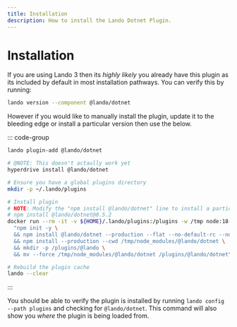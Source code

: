 ```yaml
---
title: Installation
description: How to install the Lando Dotnet Plugin.
---
```


# Installation

If you are using Lando 3 then its *highly likely* you already have this plugin as its included by default in most installation pathways. You can verify this by running:

```sh
lando version --component @lando/dotnet
```

However if you would like to manually install the plugin, update it to the bleeding edge or install a particular version then use the below.

::: code-group
```sh [lando 3.21+]
lando plugin-add @lando/dotnet
```

```sh [hyperdrive]
# @NOTE: This doesn't actaully work yet
hyperdrive install @lando/dotnet
```

```sh [docker]
# Ensure you have a global plugins directory
mkdir -p ~/.lando/plugins

# Install plugin
# NOTE: Modify the "npm install @lando/dotnet" line to install a particular version eg
# npm install @lando/dotnet@0.5.2
docker run --rm -it -v ${HOME}/.lando/plugins:/plugins -w /tmp node:18-alpine sh -c \
  "npm init -y \
  && npm install @lando/dotnet --production --flat --no-default-rc --no-lockfile --link-duplicates \
  && npm install --production --cwd /tmp/node_modules/@lando/dotnet \
  && mkdir -p /plugins/@lando \
  && mv --force /tmp/node_modules/@lando/dotnet /plugins/@lando/dotnet"

# Rebuild the plugin cache
lando --clear
```
:::

You should be able to verify the plugin is installed by running `lando config --path plugins` and checking for `@lando/dotnet`. This command will also show you _where_ the plugin is being loaded from.
